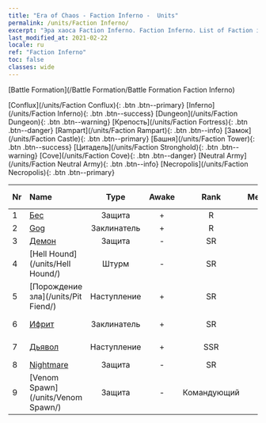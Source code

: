 ```yaml
---
title: "Era of Chaos - Faction Inferno -  Units"
permalink: /units/Faction Inferno/
excerpt: "Эра хаоса Faction Inferno. Faction Inferno. List of Faction in Era of Chaos"
last_modified_at: 2021-02-22
locale: ru
ref: "Faction Inferno"
toc: false
classes: wide
---
```

  [Battle Formation](/Battle Formation/Battle Formation Faction Inferno)

 [Conflux](/units/Faction Conflux){: .btn .btn--primary} [Inferno](/units/Faction Inferno){: .btn .btn--success} [Dungeon](/units/Faction Dungeon){: .btn .btn--warning} [Крепость](/units/Faction Fortress){: .btn .btn--danger} [Rampart](/units/Faction Rampart){: .btn .btn--info} [Замок](/units/Faction Castle){: .btn .btn--primary} [Башня](/units/Faction Tower){: .btn .btn--success} [Цитадель](/units/Faction Stronghold){: .btn .btn--warning} [Cove](/units/Faction Cove){: .btn .btn--danger} [Neutral Army](/units/Faction Neutral Army){: .btn .btn--info} [Necropolis](/units/Faction Necropolis){: .btn .btn--primary} 

  | Nr |         Name        |   Type   | Awake |    Rank   |   Members     |  Stars  |  Attack  |     HP    | Awaken Name  |
  |:---|:--------------------|:--------:|:-----:|:---------:|:-------------:|:-------:|:--------:|:---------:|:-------------|
  | 1 | [Бес](/units/Imp/) | Защита | + | R | x9 | <i class="fas fa-star"/> | 51.3 | 1224 |  Familiar  |
  | 2 | [Gog](/units/Gog/) | Заклинатель | + | R | x9 | <i class="fas fa-star"/> | 102.6 | 629 |  Magog  |
  | 3 | [Демон](/units/Demon/) | Защита | - | SR | x4 | <i class="fas fa-star"/><i class="fas fa-star"/> | 114.4 | 2489 |    |
  | 4 | [Hell Hound](/units/Hell Hound/) | Штурм | - | SR | x9 | <i class="fas fa-star"/><i class="fas fa-star"/> | 77.8 | 827 |   -   |
  | 5 | [Порождение зла](/units/Pit Fiend/) | Наступление | + | SR | x4 | <i class="fas fa-star"/><i class="fas fa-star"/> | 174.9 | 1850 |  Владыка бездны  |
  | 6 | [Ифрит](/units/Efreeti/) | Заклинатель | + | SR | x4 | <i class="fas fa-star"/><i class="fas fa-star"/> | 225.4 | 1446 |  Efreet Sultan  |
  | 7 | [Дьявол](/units/Devil/) | Наступление | + | SSR | x1 | <i class="fas fa-star"/><i class="fas fa-star"/><i class="fas fa-star"/> | 792.0 | 5431 |  Arch Devil  |
  | 8 | [Nightmare](/units/Nightmare/) | Защита | - | SR | x4 | <i class="fas fa-star"/><i class="fas fa-star"/><i class="fas fa-star"/> | 84.1 | 2691 |    |
  | 9 | [Venom Spawn](/units/Venom Spawn/) | Защита | - | Командующий | x1 | <i class="fas fa-star"/><i class="fas fa-star"/><i class="fas fa-star"/> | 375.0 | 13350 |   -   |
